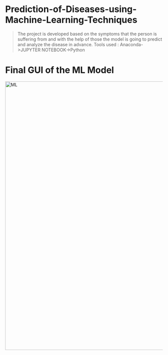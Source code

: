 # Prediction-of-Diseases-using-Machine-Learning-Techniques
>The project is developed based on the symptoms that the person is suffering from and with the help of those the model is going to predict and analyze the disease in advance.
>Tools used : Anaconda->JUPYTER NOTEBOOK->Python
# Final GUI of the ML Model

<img width="856" alt="ML" src="https://user-images.githubusercontent.com/86605435/152659127-dc868e6d-acd8-48d0-a963-2361bb2d29c1.png">




